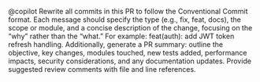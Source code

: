 @copilot Rewrite all commits in this PR to follow the Conventional Commit format. Each message should specify the type (e.g., fix, feat, docs), the scope or module, and a concise description of the change, focusing on the “why” rather than the “what.” For example: feat(auth): add JWT token refresh handling. Additionally, generate a PR summary: outline the objective, key changes, modules touched, new tests added, performance impacts, security considerations, and any documentation updates. Provide suggested review comments with file and line references.